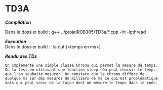 # TD3A

***Compilation*** 

Dans le dossier build : g++ ../projetROB305/TD3a/*.cpp -lrt -lpthread 

***Exécution***  
Dans le dossier build : ./a.out (\<temps en ms>)

***Rendu des TDs***

    On implémente une simple classe Chrono qui permet la mesure de temps. On la test en utilisant une fonction sleep. On peut choisir le temps que l'on souhaite mesurer. On constate que le chrono diffère de quelque ms sur des mesures de milliers de ms ce qui est problématique mais qui peut venir de la façon dont on mesure le temps dans le code. 


    
   




